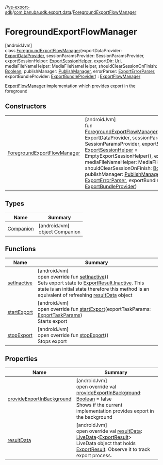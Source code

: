 //[ve-export-sdk](../../../index.md)/[com.banuba.sdk.export.data](../index.md)/[ForegroundExportFlowManager](index.md)

# ForegroundExportFlowManager

[androidJvm]\
class [ForegroundExportFlowManager](index.md)(exportDataProvider: [ExportDataProvider](../../com.banuba.sdk.export.internal/-export-data-provider/index.md), sessionParamsProvider: SessionParamsProvider, exportSessionHelper: [ExportSessionHelper](../-export-session-helper/index.md), exportDir: [Uri](https://developer.android.com/reference/kotlin/android/net/Uri.html), mediaFileNameHelper: MediaFileNameHelper, shouldClearSessionOnFinish: [Boolean](https://kotlinlang.org/api/latest/jvm/stdlib/kotlin/-boolean/index.html), publishManager: [PublishManager](../-publish-manager/index.md), errorParser: [ExportErrorParser](../-export-error-parser/index.md), exportBundleProvider: [ExportBundleProvider](../-export-bundle-provider/index.md)) : [ExportFlowManager](../-export-flow-manager/index.md)

[ExportFlowManager](../-export-flow-manager/index.md) implementation which provides export in the foreground

## Constructors

| | |
|---|---|
| [ForegroundExportFlowManager](-foreground-export-flow-manager.md) | [androidJvm]<br>fun [ForegroundExportFlowManager](-foreground-export-flow-manager.md)(exportDataProvider: [ExportDataProvider](../../com.banuba.sdk.export.internal/-export-data-provider/index.md), sessionParamsProvider: SessionParamsProvider, exportSessionHelper: [ExportSessionHelper](../-export-session-helper/index.md) = EmptyExportSessionHelper(), exportDir: [Uri](https://developer.android.com/reference/kotlin/android/net/Uri.html), mediaFileNameHelper: MediaFileNameHelper, shouldClearSessionOnFinish: [Boolean](https://kotlinlang.org/api/latest/jvm/stdlib/kotlin/-boolean/index.html) = false, publishManager: [PublishManager](../-publish-manager/index.md), errorParser: [ExportErrorParser](../-export-error-parser/index.md), exportBundleProvider: [ExportBundleProvider](../-export-bundle-provider/index.md)) |

## Types

| Name | Summary |
|---|---|
| [Companion](-companion/index.md) | [androidJvm]<br>object [Companion](-companion/index.md) |

## Functions

| Name | Summary |
|---|---|
| [setInactive](set-inactive.md) | [androidJvm]<br>open override fun [setInactive](set-inactive.md)()<br>Sets export state to [ExportResult.Inactive](../-export-result/-inactive/index.md). This state is an initial state therefore this method is an equivalent of refreshing [resultData](result-data.md) object |
| [startExport](start-export.md) | [androidJvm]<br>open override fun [startExport](start-export.md)(exportTaskParams: [ExportTaskParams](../-export-task-params/index.md))<br>Starts export |
| [stopExport](stop-export.md) | [androidJvm]<br>open override fun [stopExport](stop-export.md)()<br>Stops export |

## Properties

| Name | Summary |
|---|---|
| [provideExportInBackground](provide-export-in-background.md) | [androidJvm]<br>open override val [provideExportInBackground](provide-export-in-background.md): [Boolean](https://kotlinlang.org/api/latest/jvm/stdlib/kotlin/-boolean/index.html) = false<br>Shows if the current implementation provides export in the background |
| [resultData](result-data.md) | [androidJvm]<br>open override val [resultData](result-data.md): [LiveData](https://developer.android.com/reference/kotlin/androidx/lifecycle/LiveData.html)&lt;[ExportResult](../-export-result/index.md)&gt;<br>LiveData object that holds [ExportResult](../-export-result/index.md). Observe it to track export process. |
